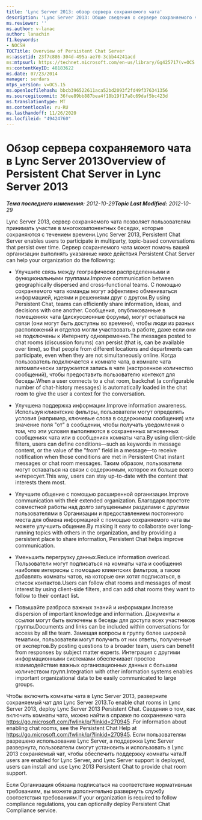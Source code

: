 ```yaml
---
title: 'Lync Server 2013: обзор сервера сохраняемого чата'
description: 'Lync Server 2013: Общие сведения о сервере сохраняемого чата.'
ms.reviewer: ''
ms.author: v-lanac
author: lanachin
f1.keywords:
- NOCSH
TOCTitle: Overview of Persistent Chat Server
ms:assetid: 23f7c886-304d-495a-ae70-3cbb44241acd
ms:mtpsurl: https://technet.microsoft.com/en-us/library/Gg425717(v=OCS.15)
ms:contentKeyID: 48183622
ms.date: 07/23/2014
manager: serdars
mtps_version: v=OCS.15
ms.openlocfilehash: bbcb396522611aca52bd2093f2fd49f376341356
ms.sourcegitcommit: 36fee89bb887bea4f18b19f17a8c69daf5bc423d
ms.translationtype: MT
ms.contentlocale: ru-RU
ms.lasthandoff: 11/26/2020
ms.locfileid: "49424760"
---
```

# <a name="overview-of-persistent-chat-server-in-lync-server-2013"></a><span data-ttu-id="bae2c-103">Обзор сервера сохраняемого чата в Lync Server 2013</span><span class="sxs-lookup"><span data-stu-id="bae2c-103">Overview of Persistent Chat Server in Lync Server 2013</span></span>

<div data-xmlns="http://www.w3.org/1999/xhtml">

<div class="topic" data-xmlns="http://www.w3.org/1999/xhtml" data-msxsl="urn:schemas-microsoft-com:xslt" data-cs="https://msdn.microsoft.com/">

<div data-asp="https://msdn2.microsoft.com/asp">



</div>

<div id="mainSection">

<div id="mainBody"><span data-ttu-id="bae2c-104">

<span> </span></span><span class="sxs-lookup"><span data-stu-id="bae2c-104">

<span> </span></span></span>

<span data-ttu-id="bae2c-105">_**Тема последнего изменения:** 2012-10-29_</span><span class="sxs-lookup"><span data-stu-id="bae2c-105">_**Topic Last Modified:** 2012-10-29_</span></span>

<span data-ttu-id="bae2c-106">Lync Server 2013, сервер сохраняемого чата позволяет пользователям принимать участие в многокомпонентных беседах, которые сохраняются с течением времени.</span><span class="sxs-lookup"><span data-stu-id="bae2c-106">Lync Server 2013, Persistent Chat Server enables users to participate in multiparty, topic-based conversations that persist over time.</span></span> <span data-ttu-id="bae2c-107">Сервер сохраняемого чата может помочь вашей организации выполнять указанные ниже действия.</span><span class="sxs-lookup"><span data-stu-id="bae2c-107">Persistent Chat Server can help your organization do the following:</span></span>

  - <span data-ttu-id="bae2c-108">Улучшите связь между географически распределенными и функциональными группами.</span><span class="sxs-lookup"><span data-stu-id="bae2c-108">Improve communication between geographically dispersed and cross-functional teams.</span></span> <span data-ttu-id="bae2c-109">С помощью сохраняемого чата команды могут эффективно обмениваться информацией, идеями и решениями друг с другом.</span><span class="sxs-lookup"><span data-stu-id="bae2c-109">By using Persistent Chat, teams can efficiently share information, ideas, and decisions with one another.</span></span> <span data-ttu-id="bae2c-110">Сообщения, опубликованные в помещениях чата (дискуссионные форумы), могут оставаться на связи (они могут быть доступны во времени), чтобы люди из разных расположений и отделов могли участвовать в работе, даже если они не подключены к Интернету одновременно.</span><span class="sxs-lookup"><span data-stu-id="bae2c-110">The messages posted to chat rooms (discussion forums) can persist (that is, can be available over time), so that people from different locations and departments can participate, even when they are not simultaneously online.</span></span> <span data-ttu-id="bae2c-111">Когда пользователь подключается к комнате чата, в комнате чата автоматически загружается запись в чате (настроенное количество сообщений), чтобы предоставить пользователю контекст для беседы.</span><span class="sxs-lookup"><span data-stu-id="bae2c-111">When a user connects to a chat room, backchat (a configurable number of chat-history messages) is automatically loaded in the chat room to give the user a context for the conversation.</span></span>

  - <span data-ttu-id="bae2c-112">Улучшена поддержка информации.</span><span class="sxs-lookup"><span data-stu-id="bae2c-112">Improve information awareness.</span></span> <span data-ttu-id="bae2c-113">Используя клиентские фильтры, пользователи могут определять условия (например, ключевые слова в содержимом сообщения) или значение поля "от" в сообщении, чтобы получать уведомления о том, что эти условия выполняются в сохраненных мгновенных сообщениях чата или в сообщениях комнаты чата.</span><span class="sxs-lookup"><span data-stu-id="bae2c-113">By using client-side filters, users can define conditions—such as keywords in message content, or the value of the "from" field in a message—to receive notification when those conditions are met in Persistent Chat instant messages or chat room messages.</span></span> <span data-ttu-id="bae2c-114">Таким образом, пользователи могут оставаться на связи с содержимым, которое их больше всего интересует.</span><span class="sxs-lookup"><span data-stu-id="bae2c-114">This way, users can stay up-to-date with the content that interests them most.</span></span>

  - <span data-ttu-id="bae2c-115">Улучшите общение с помощью расширенной организации.</span><span class="sxs-lookup"><span data-stu-id="bae2c-115">Improve communication with their extended organization.</span></span> <span data-ttu-id="bae2c-116">Благодаря простоте совместной работы над долго запущенными разделами с другими пользователями в Организации и предоставлением постоянного места для обмена информацией с помощью сохраняемого чата вы можете улучшить общение.</span><span class="sxs-lookup"><span data-stu-id="bae2c-116">By making it easy to collaborate over long-running topics with others in the organization, and by providing a persistent place to share information, Persistent Chat helps improve communication.</span></span>

  - <span data-ttu-id="bae2c-117">Уменьшить перегрузку данных.</span><span class="sxs-lookup"><span data-stu-id="bae2c-117">Reduce information overload.</span></span> <span data-ttu-id="bae2c-118">Пользователи могут подписаться на комнаты чата и сообщения наиболее интересны с помощью клиентских фильтров, а также добавлять комнаты чатов, на которые они хотят подписаться, в список контактов.</span><span class="sxs-lookup"><span data-stu-id="bae2c-118">Users can follow chat rooms and messages of most interest by using client-side filters, and can add chat rooms they want to follow to their contact list.</span></span>

  - <span data-ttu-id="bae2c-119">Повышайте разброса важных знаний и информации.</span><span class="sxs-lookup"><span data-stu-id="bae2c-119">Increase dispersion of important knowledge and information.</span></span> <span data-ttu-id="bae2c-120">Документы и ссылки могут быть включены в беседы для доступа всех участников группы.</span><span class="sxs-lookup"><span data-stu-id="bae2c-120">Documents and links can be included within conversations for access by all the team.</span></span> <span data-ttu-id="bae2c-121">Замещая вопросы в группу более широкой тематики, пользователи могут получить от них ответы, полученные от экспертов.</span><span class="sxs-lookup"><span data-stu-id="bae2c-121">By posting questions to a broader team, users can benefit from responses by subject matter experts.</span></span> <span data-ttu-id="bae2c-122">Интеграция с другими информационными системами обеспечивает простое взаимодействие важных организационных данных с большим количеством групп.</span><span class="sxs-lookup"><span data-stu-id="bae2c-122">Integration with other information systems enables important organizational data to be easily communicated to large groups.</span></span>

<span data-ttu-id="bae2c-123">Чтобы включить комнаты чата в Lync Server 2013, разверните сохраняемый чат для Lync Server 2013.</span><span class="sxs-lookup"><span data-stu-id="bae2c-123">To enable chat rooms in Lync Server 2013, deploy Lync Server 2013 Persistent Chat.</span></span> <span data-ttu-id="bae2c-124">Сведения о том, как включить комнаты чата, можно найти в справке по сохранению чата <https://go.microsoft.com/fwlink/p/?linkid=270945> .</span><span class="sxs-lookup"><span data-stu-id="bae2c-124">For information about enabling chat rooms, see the Persistent Chat Help at <https://go.microsoft.com/fwlink/p/?linkid=270945>.</span></span> <span data-ttu-id="bae2c-125">Если пользователям разрешено использование Lync Server, а поддержка Lync Server развернута, пользователи смогут установить и использовать в Lync 2013 сохраняемый чат, чтобы обеспечить поддержку комнаты чата.</span><span class="sxs-lookup"><span data-stu-id="bae2c-125">If users are enabled for Lync Server, and Lync Server support is deployed, users can install and use Lync 2013 Persistent Chat to provide chat room support.</span></span>

<span data-ttu-id="bae2c-126">Если Организация обязана подписаться на соответствие нормативным требованиям, вы можете дополнительно развернуть службу соответствия требованиям.</span><span class="sxs-lookup"><span data-stu-id="bae2c-126">If your organization is required to follow compliance regulations, you can optionally deploy Persistent Chat Compliance service.</span></span>

<span data-ttu-id="bae2c-127"></div>

<span> </span>

</div>

</div>

</span><span class="sxs-lookup"><span data-stu-id="bae2c-127"></div>

<span> </span>

</div>

</div>

</span></span></div>

